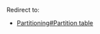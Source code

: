 Redirect to:

*   [Partitioning#Partition table](/index.php?title=Partitioning&redirect=no#Partition_table "Partitioning")